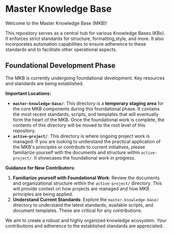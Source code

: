 # Master Knowledge Base

Welcome to the Master Knowledge Base (MKB)!

This repository serves as a central hub for various Knowledge Bases (KBs). It enforces strict standards for structure, formatting,style, and more. It also incorporates automation capabilities to ensure adherence to these standards and to facilitate other operational aspects.

## Foundational Development Phase

The MKB is currently undergoing foundational development. Key resources and standards are being established.

**Important Locations:**

*   **`master-knowledge-base/`**: This directory is a **temporary staging area** for the core MKB components during this foundational phase. It contains the most recent standards, scripts, and templates that will eventually form the heart of the MKB. Once the foundational work is complete, the contents of this directory will be moved to the root level of this repository.
*   **`active-project/`**: This directory is where ongoing project work is managed. If you are looking to understand the practical application of the MKB's principles or contribute to current initiatives, please familiarize yourself with the documents and structure within `active-project/`. It showcases the foundational work in progress.

**Guidance for New Contributors:**

1.  **Familiarize yourself with Foundational Work**: Review the documents and organizational structure within the `active-project/` directory. This will provide context on how projects are managed and how MKB principles are being applied.
2.  **Understand Current Standards**: Explore the `master-knowledge-base/` directory to understand the latest standards, available scripts, and document templates. These are critical for any contributions.

We aim to create a robust and highly organized knowledge ecosystem. Your contributions and adherence to the established standards are appreciated.
